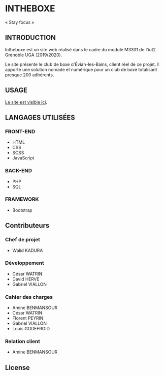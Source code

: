 # INTHEBOXE

« Stay focus »

## INTRODUCTION

Intheboxe est un site web réalisé dans le cadre du module M3301 de
l'iut2 Grenoble UGA (2019/2020).

Le site présente le club de boxe d'Évian-les-Bains, client réel de ce projet.
Il apporte une solution nomade et numérique pour un club de boxe
totalisant presque 200 adhérents.

## USAGE

[Le site est visible ici](http://boxingclubevian.ddns.net/InTheBoxe-master/controle/accueil.ctrl.php).

## LANGAGES UTILISÉES

### FRONT-END

- HTML
- CSS
- SCSS
- JavaScript

### BACK-END
- PHP
- SQL

### FRAMEWORK
- Bootstrap


## Contributeurs

### Chef de projet
- Walid KADURA

### Développement
- César WATRIN
- David HERVE
- Gabriel VIALLON
### Cahier des charges
- Amine BENMANSOUR
- César WATRIN
- Florent PEYRIN
- Gabriel VIALLON
- Louis GODEFROID
### Relation client
- Amine BENMANSOUR


## License
